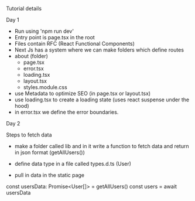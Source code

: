 Tutorial details

Day 1

- Run using 'npm run dev'
- Entry point is page.tsx in the root
- Files contain RFC (React Functional Components)
- Next Js has a system where we can make folders which define routes
- about (folder)
  - page.tsx
  - error.tsx
  - loading.tsx
  - layout.tsx
  - styles.module.css
- use Metadata to optimize SEO (in page.tsx or layout.tsx)
- use loading.tsx to create a loading state (uses react suspense under the hood)
- in error.tsx we define the error boundaries.

Day 2

Steps to fetch data

- make a folder called lib and in it write a function to fetch data and return in json format (getAllUsers())

- define data type in a file called types.d.ts (User)

- pull in data in the static page

const usersData: Promise<User[]> = getAllUsers()
const users = await usersData
